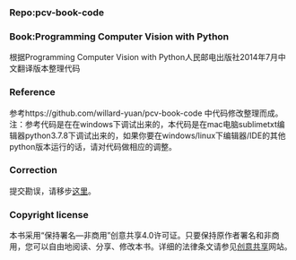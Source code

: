 ### Repo:pcv-book-code

### Book:Programming Computer Vision with Python
根据Programming Computer Vision with Python人民邮电出版社2014年7月中文翻译版本整理代码

### Reference
参考https://github.com/willard-yuan/pcv-book-code 中代码修改整理而成。
注：参考代码是在在windows下调试出来的，本代码是在mac电脑sublimetxt编辑器python3.7.8下调试出来的，如果你要在windows/linux下编辑器/IDE的其他python版本运行的话，请对代码做相应的调整。
 
### Correction
提交勘误，请移步[这里](http://www.ituring.com.cn/book/1349)。

### Copyright license
本书采用“保持署名—非商用”创意共享4.0许可证。只要保持原作者署名和非商用，您可以自由地阅读、分享、修改本书。详细的法律条文请参见[创意共享](http://creativecommons.org/licenses/by-nc/4.0/)网站。
